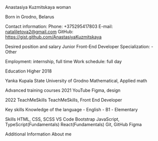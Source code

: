 Anastasiya Kuzmitskaya
woman

Born in Grodno, Belarus

Contact information:
Phone: +375295417803
E-mail: nataliletova2@gmail.com
GitHub: https://gist.github.com/AnastasiyaKuzmitskaya

Desired position and salary
Junior Front-End Developer
Specialization:
         -Other

 Employment: internship, full time
Work schedule: full day


Education
Higher 2018

Yanka Kupala State University of Grodno
Mathematical, Applied math


Advanced training courses
2021 YouTube
Figma, design

2022 TeachMeSkills
TeachMeSkills, Front End Developer

Key skills
Кnowledge of the language - English - В1 - Elementary

Skills
HTML, CSS, SCSS
VS Code
Bootstrap
JavaScript, TypeScript(Fundamentals)
React(Fundamentals)
Git, GitHub
Figma

Additional Information
About me


